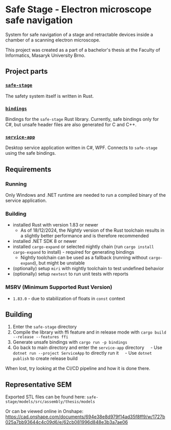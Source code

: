 # Safe Stage - Electron microscope safe navigation

System for safe navigation of a stage and retractable devices inside a chamber of a scanning electron microscope.

This project was created as a part of a bachelor's thesis at the Faculty of Informatics, Masaryk University Brno.


## Project parts

### [`safe-stage`](safe-stage/README.md)

The safety system itself is written in Rust.

### [`bindings`](bindings/README.md)

Bindings for the `safe-stage` Rust library. Currently, safe bindings only for C#, but unsafe header files are also generated for C and C++.

### [`service-app`](bindings/README.md)

Desktop service application written in C#, WPF. Connects to `safe-stage` using the safe bindings.


## Requirements

### Running

Only Windows and .NET runtime are needed to run a compiled binary of the service application.

### Building

- installed Rust with version 1.83 or newer
  - As of 18/12/2024, the *Nightly* version of the Rust toolchain results in a slightly better performance and is therefore recommended
- installed .NET SDK 8 or newer
- installed `cargo-expand` or selected nightly chain (run `cargo install cargo-expand` to install) - required for generating bindings
  - Nightly toolchain can be used as a fallback (running without `cargo-expand`), but might be unstable
- (optionally) setup `miri` with nightly toolchain to test undefined behavior
- (optionally) setup `nextest` to run unit tests with reports

### MSRV (Minimum Supported Rust Version)

- `1.83.0` - due to stabilization of floats in `const` context


## Building

1. Enter the `safe-stage` directory
2. Compile the library with ffi feature and in release mode with `cargo build --release --features ffi`
3. Generate unsafe bindings with `cargo run -p bindings`
4. Go back to main directory and enter the `service-app` directory
    - Use `dotnet run --project ServiceApp` to directly run it
    - Use `dotnet publish` to create release build

When lost, try looking at the CI/CD pipeline and how it is done there.


## Representative SEM

Exported STL files can be found here: `safe-stage/models/src/assembly/thesis/models`

Or can be viewed online in Onshape: https://cad.onshape.com/documents/694e38e8d979f14ad35f8ff9/w/1727b025a7bb93644c4c09d6/e/62cb081996d848e3b3a7ae06
